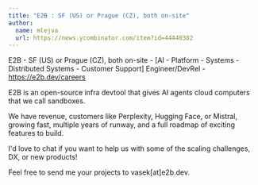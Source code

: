 ```yaml
---
title: "E2B : SF (US) or Prague (CZ), both on-site"
author:
  name: mlejva
  url: https://news.ycombinator.com/item?id=44440302
---
```

E2B - SF (US) or Prague (CZ), both on-site - [AI - Platform - Systems - Distributed Systems - Customer Support] Engineer&#x2F;DevRel - <a href="https:&#x2F;&#x2F;e2b.dev&#x2F;careers" rel="nofollow">https:&#x2F;&#x2F;e2b.dev&#x2F;careers</a>

E2B is an open-source infra devtool that gives AI agents cloud computers that we call sandboxes.

We have revenue, customers like Perplexity, Hugging Face, or Mistral, growing fast, multiple years of runway, and a full roadmap of exciting features to build.

I&#x27;d love to chat if you want to help us with some of the scaling challenges, DX, or new products!

Feel free to send me your projects to vasek[at]e2b.dev.
<JobApplication />
